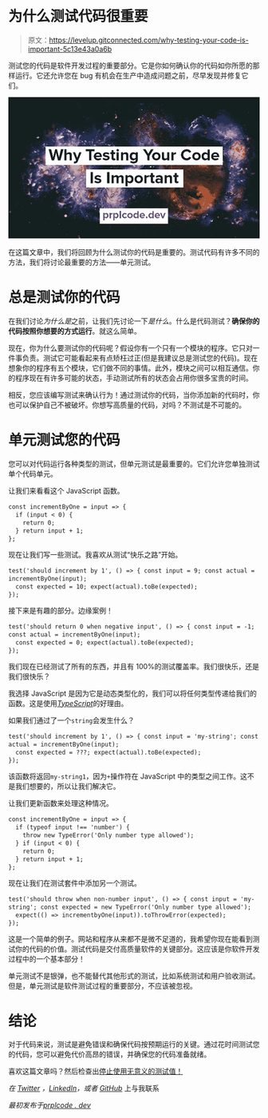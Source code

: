 # 为什么测试代码很重要

> 原文：<https://levelup.gitconnected.com/why-testing-your-code-is-important-5c13e43a0a6b>

测试您的代码是软件开发过程的重要部分。它是你如何确认你的代码如你所愿的那样运行。它还允许您在 bug 有机会在生产中造成问题之前，尽早发现并修复它们。

![](img/e80b99eca316e6fc4526d2772cc6b1ec.png)

在这篇文章中，我们将回顾为什么测试你的代码是重要的。测试代码有许多不同的方法，我们将讨论最重要的方法——单元测试。

# 总是测试你的代码

在我们讨论*为什么是*之前，让我们先讨论一下*是什么*。什么是代码测试？**确保你的代码按照你想要的方式运行**。就这么简单。

现在，你为什么要测试你的代码呢？假设你有一个只有一个模块的程序。它只对一件事负责。测试它可能看起来有点矫枉过正(但是我建议总是测试您的代码)。现在想象你的程序有五个模块，它们做不同的事情。此外，模块之间可以相互通信。你的程序现在有许多可能的状态，手动测试所有的状态会占用你很多宝贵的时间。

相反，您应该编写测试来确认行为！通过测试你的代码，当你添加新的代码时，你也可以保护自己不被破坏。你想写高质量的代码，对吗？不测试是不可能的。

# 单元测试您的代码

您可以对代码运行各种类型的测试，但单元测试是最重要的。它们允许您单独测试单个代码单元。

让我们来看看这个 JavaScript 函数。

```
const incrementByOne = input => {
  if (input < 0) {
    return 0;
  } return input + 1;
};
```

现在让我们写一些测试。我喜欢从测试“快乐之路”开始。

```
test('should increment by 1', () => { const input = 9; const actual = incrementByOne(input);
  const expected = 10; expect(actual).toBe(expected);
});
```

接下来是有趣的部分。边缘案例！

```
test('should return 0 when negative input', () => { const input = -1; const actual = incrementByOne(input);
  const expected = 0; expect(actual).toBe(expected);
});
```

我们现在已经测试了所有的东西，并且有 100%的测试覆盖率。我们很快乐，还是我们很快乐？

我选择 JavaScript 是因为它是动态类型化的，我们可以将任何类型传递给我们的函数。这是使用[*TypeScript*](https://www.typescriptlang.org/)的好理由。

如果我们通过了一个`string`会发生什么？

```
test('should increment by 1', () => { const input = 'my-string'; const actual = incrementByOne(input);
  const expected = ???; expect(actual).toBe(expected);
});
```

该函数将返回`my-string1`，因为`+`操作符在 JavaScript 中的类型之间工作。这不是我们想要的，所以让我们解决它。

让我们更新函数来处理这种情况。

```
const incrementByOne = input => {
  if (typeof input !== 'number') {
    throw new TypeError('Only number type allowed');
  } if (input < 0) {
    return 0;
  } return input + 1;
};
```

现在让我们在测试套件中添加另一个测试。

```
test('should throw when non-number input', () => { const input = 'my-string'; const expected = new TypeError('Only number type allowed');
  expect(() => incrementbyOne(input)).toThrowError(expected);
});
```

这是一个简单的例子。网站和程序从来都不是微不足道的，我希望你现在能看到测试你的代码的价值。测试代码是交付高质量软件的关键部分。这应该是你软件开发过程中的一个基本部分！

单元测试不是银弹，也不能替代其他形式的测试，比如系统测试和用户验收测试。但是，单元测试是软件测试过程的重要部分，不应该被忽视。

# 结论

对于代码来说，测试是避免错误和确保代码按预期运行的关键。通过花时间测试您的代码，您可以避免代价高昂的错误，并确保您的代码准备就绪。

喜欢这篇文章吗？然后检查出[停止使用无意义的测试值！](https://medium.com/@prplcode/stop-using-meaningless-test-values-9c8f9298ac48)

*在* [*Twitter*](https://twitter.com/prplcode) *，*[*LinkedIn*](https://linkedin.com/in/simeg)*，或者* [*GitHub*](https://github.com/simeg) 上与我联系

*最初发布于*[*prplcode . dev*](https://prplcode.dev/)